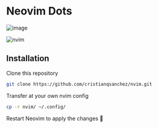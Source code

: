 # Neovim Dots

![image](https://github.com/cristianqsanchez/dotfiles/assets/101495220/9a98f44c-b2ef-410f-b48c-8d396ce39759)

![nvim](https://github.com/cristianqsanchez/dotfiles/assets/101495220/4eca6b3e-5ff6-4a5b-8ce6-91534f19e791)

## Installation

Clone this repository

```bash
git clone https://github.com/cristianqsanchez/nvim.git
```

Transfer at your own nvim config

```bash
cp -r nvim/ ~/.config/
```

Restart Neovim to apply the changes 🚀
